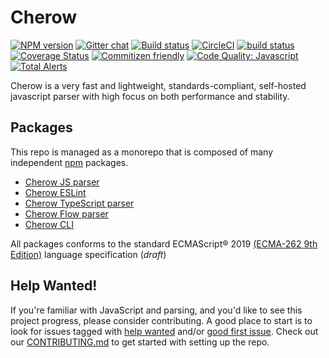# Cherow

[![NPM version](https://img.shields.io/npm/v/cherow.svg?style=flat-square)](https://www.npmjs.com/package/cherow)
[![Gitter chat](https://img.shields.io/gitter/room/Cherow/cherow.svg?style=flat-square)](https://gitter.im/cherow/cherow)
[![Build status](https://img.shields.io/appveyor/ci/Kflash/cherow/master.svg?style=flat-square&logo=appveyor)](https://ci.appveyor.com/project/Kflash/cherow/branch/master)
[![CircleCI](https://img.shields.io/circleci/project/github/cherow/cherow/master.svg?style=flat-square)](https://circleci.com/gh/cherow/cherow)
[![build status](https://img.shields.io/travis/cherow/cherow/master.svg?style=flat-square)](https://travis-ci.org/cherow/cherow)
[![Coverage Status](https://img.shields.io/coveralls/github/cherow/cherow/master.svg?style=flat-square)](https://coveralls.io/github/cherow/cherow?branch=master)
[![Commitizen friendly](https://img.shields.io/badge/commitizen-friendly-brightgreen.svg)](http://commitizen.github.io/cz-cli/)
[![Code Quality: Javascript](https://img.shields.io/lgtm/grade/javascript/g/cherow/cherow.svg?logo=lgtm&logoWidth=18)](https://lgtm.com/projects/g/cherow/cherow/context:javascript)
[![Total Alerts](https://img.shields.io/lgtm/alerts/g/cherow/cherow.svg?logo=lgtm&logoWidth=18)](https://lgtm.com/projects/g/cherow/cherow/alerts)

Cherow is a very fast and lightweight, standards-compliant, self-hosted javascript parser with high focus on both performance and stability.

## Packages

This repo is managed as a monorepo that is composed of many independent [npm](https://www.npmjs.com/) packages.

* [Cherow JS parser](https://github.com/cherow/cherow/tree/master/packages/cherow)
* [Cherow ESLint](https://github.com/cherow/cherow/tree/master/packages/cherow-eslint)
* [Cherow TypeScript parser](https://github.com/cherow/cherow/tree/master/packages/cherow-ts)
* [Cherow Flow parser](https://github.com/cherow/cherow/tree/master/packages/cherow-flow)
* [Cherow CLI](https://github.com/cherow/cherow/tree/master/packages/cherow-cli)

All packages conforms to the standard ECMAScript® 2019 [(ECMA-262 9th Edition)](https://tc39.github.io/ecma262/) language specification (*draft*)


## Help Wanted!

If you're familiar with JavaScript and parsing, and you'd like to see this project progress, please consider contributing. A good place to start is to look for issues tagged with [help wanted](https://github.com/cherow/cherow/labels/help%20wanted) and/or [good first issue](https://github.com/cherow/cherow/labels/good%20first%20issue). Check out our [CONTRIBUTING.md](.github/CONTRIBUTING.md) to get started with setting up the repo.
